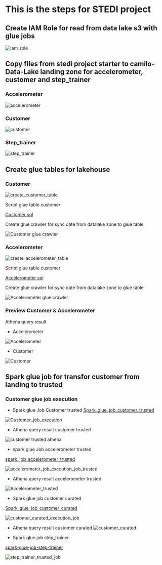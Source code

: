 # This is the steps for STEDI project 

## Create IAM Role for read from data lake s3 with glue jobs

![iam_role](./image/Captura%20de%20Pantalla%202023-07-14%20a%20la(s)%204.03.31%20a.m..png)

## Copy files from stedi project starter to camilo-Data-Lake landing zone for accelerometer, customer and step_trainer


### Accelerometer

![accelerometer](./image/Captura%20de%20Pantalla%202023-07-13%20a%20la(s)%2011.57.37%20p.m..png)


### Customer

![customer](./image/Captura%20de%20Pantalla%202023-07-14%20a%20la(s)%2012.07.23%20a.m..png)

### Step_trainer

![step_trainer](./image/Captura%20de%20Pantalla%202023-07-14%20a%20la(s)%2012.09.43%20a.m..png)


## Create glue tables for lakehouse 

### Customer

![create_customer_table](./image/Captura%20de%20Pantalla%202023-07-14%20a%20la(s)%2012.58.17%20a.m..png)


Script glue table customer

[Customer sql](./sql/customer_landing.sql)

Create glue crawler for sync date from datalake zone to glue table

![Customer glue crawler](./image/Captura%20de%20Pantalla%202023-07-14%20a%20la(s)%2012.58.17%20a.m..png)

### Accelerometer

![create_accelerometer_table](./image/Captura%20de%20Pantalla%202023-07-14%20a%20la(s)%201.19.10%20a.m..png)


Script glue table customer

[Accelerometer sql](./sql/accelerometer_landing.sql)

Create glue crawler for sync date from datalake zone to glue table

![Accelerometer glue crawler](./image/Captura%20de%20Pantalla%202023-07-14%20a%20la(s)%201.13.00%20a.m..png)

### Preview Customer & Accelerometer

Athena query result

* Accelerometer

![Accelerometer](./image/Captura%20de%20Pantalla%202023-07-14%20a%20la(s)%201.21.53%20a.m..png)

* Customer

![Customer](./image/Captura%20de%20Pantalla%202023-07-14%20a%20la(s)%2011.16.59%20a.m..png)

## Spark glue job for transfor customer from landing to trusted

### Customer glue job execution

* Spark glue Job Customer trusted
[Spark_glue_job_customer_trusted](./glue/customer_trusted-etl-spark.py)

![Customer_job_execution](./image/Captura%20de%20Pantalla%202023-07-14%20a%20la(s)%202.02.45%20a.m..png)

* Athena query result customer trusted

![customer trusted athena](./image/customer_trusted.png)

* spark glue Job accelerometer trusted

[spark_job_accelerometer_trusted](./glue/accelerometer_trusted.py)

![accelerometer_job_execution_job_trusted](./image/Captura%20de%20Pantalla%202023-07-14%20a%20la(s)%208.34.07%20a.m..png)

* Athena query result accelerometer trusted

![Accelerometer_trusted](./image/accelerometer_trusted.png)


* Spark glue job customer curated

[Spark_glue_job_customer_curated](./glue/customer_curated-etl-spark.py)

![customer_curated_execution_job](./image/Captura%20de%20Pantalla%202023-07-14%20a%20la(s)%203.49.00%20a.m..png)

* Athena query result customer curated
![customer_curated](./image/customer_curated.png)

* Spark glue job step_trainer

[spark-glue-job-step-trainer](./glue/step_trainer_trusted-etl-apark.py)

![step_trainer_trusted_job](./image/Captura%20de%20Pantalla%202023-07-14%20a%20la(s)%204.22.23%20a.m..png)



